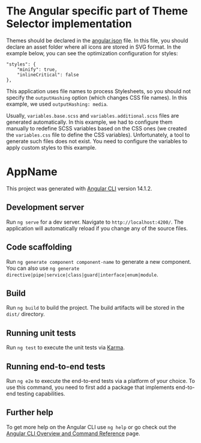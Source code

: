 # The Angular specific part of Theme Selector implementation

Themes should be declared in the [angular.json](angular/angular.json) file. In this file, you should declare an asset folder where all icons are stored in SVG format. In the example below, you can see the optimization configuration for styles:

```
"styles": {
    "minify": true,
    "inlineCritical": false
},
```

This application uses file names to process Stylesheets, so you should not specify the `outputHashing` option (which changes CSS file names). In this example, we used `outputHashing: media`.

Usually, `variables.base.scss` and `variables.additional.scss` files are generated automatically. In this example, we had to configure them manually to redefine SCSS variables based on the CSS ones (we created the `variables.css` file to define the CSS variables). Unfortunately, a tool to generate such files does not exist. You need to configure the variables to apply custom styles to this example.

# AppName

This project was generated with [Angular CLI](https://github.com/angular/angular-cli) version 14.1.2.

## Development server

Run `ng serve` for a dev server. Navigate to `http://localhost:4200/`. The application will automatically reload if you change any of the source files.

## Code scaffolding

Run `ng generate component component-name` to generate a new component. You can also use `ng generate directive|pipe|service|class|guard|interface|enum|module`.

## Build

Run `ng build` to build the project. The build artifacts will be stored in the `dist/` directory.

## Running unit tests

Run `ng test` to execute the unit tests via [Karma](https://karma-runner.github.io).

## Running end-to-end tests

Run `ng e2e` to execute the end-to-end tests via a platform of your choice. To use this command, you need to first add a package that implements end-to-end testing capabilities.

## Further help

To get more help on the Angular CLI use `ng help` or go check out the [Angular CLI Overview and Command Reference](https://angular.io/cli) page.
